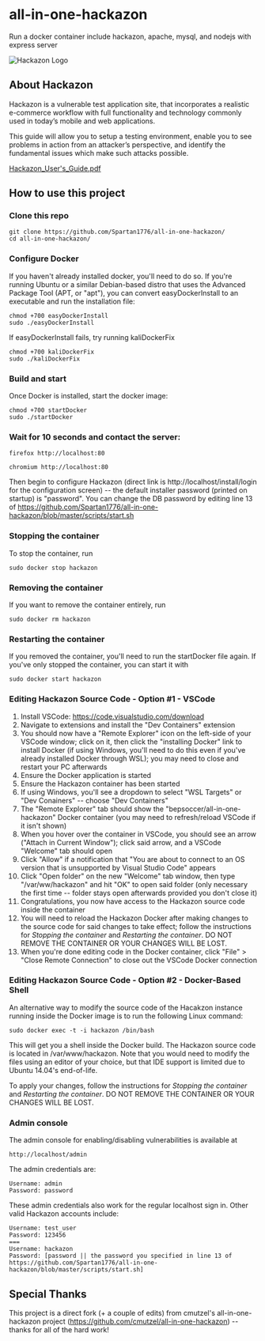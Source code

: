 # all-in-one-hackazon

Run a docker container include hackazon, apache, mysql, and nodejs with express server

![Hackazon Logo](https://github.com/rapid7/hackazon/blob/master/web/images/Hackazon.png?raw=true "Hackazon Logo")

## About Hackazon
Hackazon is a vulnerable test application site, that incorporates a realistic e-commerce workflow with full functionality and technology commonly used in today’s mobile and web applications.

This guide will allow you to setup a testing environment, enable you to see problems in action from an attacker’s perspective, and identify the fundamental issues which make such attacks possible.

[Hackazon_User's_Guide.pdf](https://community.rapid7.com/servlet/JiveServlet/downloadBody/3452-102-3-8267/Hackazon_User%27s_Guide.pdf)

## How to use this project 

### Clone this repo 
```shell
git clone https://github.com/Spartan1776/all-in-one-hackazon/
cd all-in-one-hackazon/
```

### Configure Docker
If you haven't already installed docker, you'll need to do so. If you're running Ubuntu or a similar Debian-based distro that uses the Advanced Package Tool (APT, or "apt"), you can convert easyDockerInstall to an executable and run the installation file:
```shell
chmod +700 easyDockerInstall
sudo ./easyDockerInstall
```

If easyDockerInstall fails, try running kaliDockerFix
```shell
chmod +700 kaliDockerFix
sudo ./kaliDockerFix
```

### Build and start
Once Docker is installed, start the docker image:
```shell
chmod +700 startDocker
sudo ./startDocker
```

### Wait for 10 seconds and contact the server:
```shell
firefox http://localhost:80

chromium http://localhost:80
```

Then begin to configure Hackazon (direct link is http://localhost/install/login for the configuration screen) -- the default installer password (printed on startup) is "password". You can change the DB password by editing line 13 of https://github.com/Spartan1776/all-in-one-hackazon/blob/master/scripts/start.sh

### Stopping the container
To stop the container, run
```shell
sudo docker stop hackazon
```

### Removing the container
If you want to remove the container entirely, run
```shell
sudo docker rm hackazon
```

### Restarting the container
If you removed the container, you'll need to run the startDocker file again. If you've only stopped the container, you can start it with
```shell
sudo docker start hackazon
```

### Editing Hackazon Source Code - Option #1 - VSCode
1. Install VSCode: https://code.visualstudio.com/download
2. Navigate to extensions and install the "Dev Containers" extension
3. You should now have a "Remote Explorer" icon on the left-side of your VSCode window; click on it, then click the "installing Docker" link to install Docker (if using Windows, you'll need to do this even if you've already installed Docker through WSL); you may need to close and restart your PC afterwards
4. Ensure the Docker application is started
5. Ensure the Hackazon container has been started
6. If using Windows, you'll see a dropdown to select "WSL Targets" or "Dev Conainers" -- choose "Dev Containers"
7. The "Remote Explorer" tab should show the "bepsoccer/all-in-one-hackazon" Docker container (you may need to refresh/reload VSCode if it isn't shown)
8. When you hover over the container in VSCode, you should see an arrow ("Attach in Current Window"); click said arrow, and a VSCode "Welcome" tab should open
9. Click "Allow" if a notification that "You are about to connect to an OS version that is unsupported by Visual Studio Code" appears
10. Click "Open folder" on the new "Welcome" tab window, then type "/var/ww/hackazon" and hit "OK" to open said folder (only necessary the first time -- folder stays open afterwards provided you don't close it)
11. Congratulations, you now have access to the Hackazon source code inside the container
12. You will need to reload the Hackazon Docker after making changes to the source code for said changes to take effect; follow the instructions for *Stopping the container* and *Restarting the container*. DO NOT REMOVE THE CONTAINER OR YOUR CHANGES WILL BE LOST.
13. When you're done editing code in the Docker container, click "File" > "Close Remote Connection" to close out the VSCode Docker connection

### Editing Hackazon Source Code - Option #2 - Docker-Based Shell
An alternative way to modify the source code of the Hacakzon instance running inside the Docker image is to run the following Linux command:
```shell
sudo docker exec -t -i hackazon /bin/bash
```
This will get you a shell inside the Docker build. The Hackazon source code is located in /var/www/hackazon. Note that you would need to modify the files using an editor of your choice, but that IDE support is limited due to Ubuntu 14.04's end-of-life.

To apply your changes, follow the instructions for *Stopping the container* and *Restarting the container*. DO NOT REMOVE THE CONTAINER OR YOUR CHANGES WILL BE LOST.

### Admin console
The admin console for enabling/disabling vulnerabilities is available at
```shell
http://localhost/admin
```
The admin credentials are:
```shell
Username: admin
Password: password
```
These admin credentials also work for the regular localhost sign in. Other valid Hackazon accounts include:
```shell
Username: test_user
Password: 123456
===
Username: hackazon
Password: [password || the password you specified in line 13 of https://github.com/Spartan1776/all-in-one-hackazon/blob/master/scripts/start.sh]
```

## Special Thanks
This project is a direct fork (+ a couple of edits) from cmutzel's all-in-one-hackazon project (https://github.com/cmutzel/all-in-one-hackazon) -- thanks for all of the hard work!
